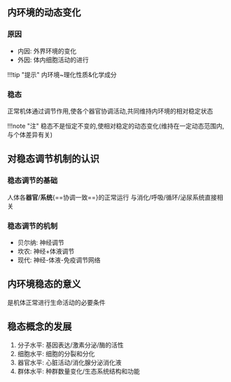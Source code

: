 ## 内环境的动态变化

### 原因

- 内因: 外界环境的变化
- 外因: 体内细胞活动的进行

!!!tip "提示"
    内环境~理化性质&化学成分

### 稳态

正常机体通过调节作用,使各个器官协调活动,共同维持内环境的相对稳定状态

!!!note "注"
    稳态不是恒定不变的,使相对稳定的动态变化(维持在一定动态范围内,与个体差异有关)

## 对稳态调节机制的认识

### 稳态调节的基础

人体各**器官**/**系统**{==协调一致==}的正常运行 与消化/呼吸/循环/泌尿系统直接相关

### 稳态调节的机制

- 贝尔纳: 神经调节
- 坎农: 神经+体液调节
- 现代: 神经-体液-免疫调节网络

## 内环境稳态的意义

是机体正常进行生命活动的必要条件

## 稳态概念的发展

1. 分子水平: 基因表达/激素分泌/酶的活性
2. 细胞水平: 细胞的分裂和分化
3. 器官水平: 心脏活动/消化腺分泌消化液
4. 群体水平: 种群数量变化/生态系统结构和功能

